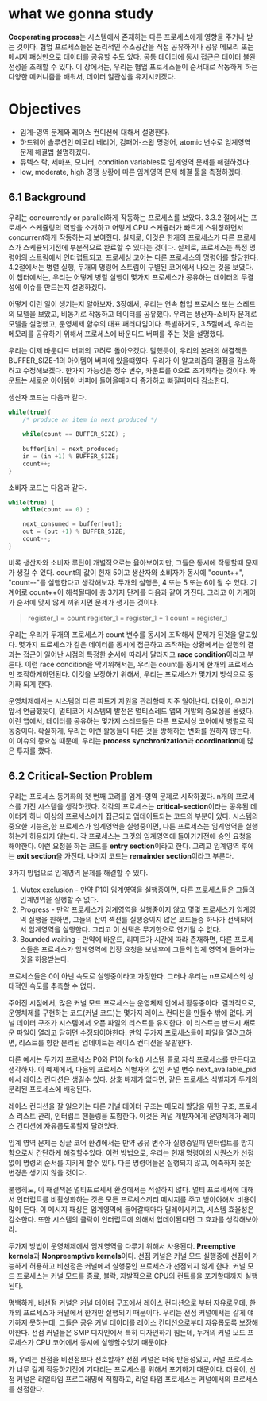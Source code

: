 # what we gonna study

**Cooperating process**는 시스템에서 존재하는 다른 프로세스에게 영향을 주거나 받는 것이다. 협업 프로세스들은 논리적인 주소공간을 직접 공유하거나 공유 메모리 또는 메시지 패싱만으로 데이터를 공유할 수도 있다. 공통 데이터에 동시 접근은 데이터 불완전성을 초래할 수 있다. 이 장에서는, 우리는 협업 프로세스들이 순서대로 작동하게 하는 다양한 메커니즘을 배워서, 데이터 일관성을 유지시키겠다.

# Objectives

- 임계-영역 문제와 레이스 컨디션에 대해서 설명한다.
- 하드웨어 솔루션인 메모리 베리어, 컴패어-스왑 명령어, atomic 변수로 임계영역 문제 해결법 설명하겠다.
- 뮤텍스 락, 세마포, 모니터, condition variables로 임계영역 문제를 해결하겠다.
- low, moderate, high 경쟁 상황에 따른 임계영역 문제 해결 툴을 측정하겠다.

## 6.1 Background

우리는 concurrently or parallel하게 작동하는 프로세스를 보았다. 3.3.2 절에서는 프로세스 스케쥴링의 역할을 소개하고 어떻게 CPU 스케쥴러가 빠르게 스위칭하면서 concurrent하게 작동하는지 보여줬다. 실제로, 이것은 한개의 프로세스가 다른 프로세스가 스케쥴되기전에 부분적으로 완료할 수 있다는 것이다. 실제로, 프로세스는 특정 명령어의 스트림에서 인터럽트되고, 프로세싱 코어는 다른 프로세스의 명령어를 할당한다. 4.2절에서는 병렬 실행, 두개의 명령어 스트림이 구별된 코어에서 나오는 것을 보였다. 이 챕터에서는, 우리는 어떻게 병렬 실행이 몇가지 프로세스가 공유하는 데이터의 무결성에 이슈를 만드는지 설명하겠다.

어떻게 이런 일이 생기는지 알아보자. 3장에서, 우리는 연속 협업 프로세스 또는 스레드의 모델을 보았고, 비동기로 작동하고 데이터를 공유했다. 우리는 생산자-소비자 문제로 모델을 설명했고, 운영체제 함수의 대표 패러다임이다. 특별하게도, 3.5절에서, 우리는 메모리를 공유하기 위해서 프로세스에 바운디드 버퍼를 주는 것을 설명했다.

우리는 이제 바운디드 버퍼의 고려로 돌아오겠다. 말했듯이, 우리의 본래의 해결책은 BUFFER_SIZE-1의 아이템이 버퍼에 있을떄였다. 우리가 이 알고리즘의 결점을 감소하려고 수정해보겠다. 한가지 가능성은 정수 변수, 카운트를 0으로 초기화하는 것이다. 카운트는 새로운 아이템이 버퍼에 들어올때마다 증가하고 빠질때마다 감소한다. 

생산자 코드는 다음과 같다.

```c
while(true){
    /* produce an item in next produced */
    
    while(count == BUFFER_SIZE) ;
    
    buffer[in] = next_produced;
    in = (in +1) % BUFFER_SIZE;
    count++;
}
```

소비자 코드는 다음과 같다.

```c
while(true) {
    while(count == 0) ;

    next_consumed = buffer[out];
    out = (out +1) % BUFFER_SIZE;
    count--;
}
```

비록 생산자와 소비자 루틴이 개별적으로는 옳아보이지만, 그들은 동시에 작동할때 문제가 생길 수 있다. count의 값이 현재 5이고 생산자와 소비자가 동시에 "count++", "count--"를 실행한다고 생각해보자. 두개의 실행은, 4 또는 5 또는 6이 될 수 있다. 기계어로 count++이 해석될때에 총 3가지 단계를 다음과 같이 가진다. 그리고 이 기계어가 순서에 맞지 않게 끼워지면 문제가 생기는 것이다.

> register_1 = count
> register_1 = register_1 + 1
> count = register_1

우리는 우리가 두개의 프로세스가 count 변수를 동시에 조작해서 문제가 된것을 알고있다. 몇가지 프로세스가 같은 데이터를 동시에 접근하고 조작하는 상황에서는 실행의 결과는 접근이 일어난 시점의 특정한 순서에 따라서 달라지고 **race condition**이라고 부른다. 이런 race condition을 막기위해서는, 우리는 count를 동시에 한개의 프로세스만 조작하게하면된다. 이것을 보장하기 위해서, 우리는 프로세스가 몇가지 방식으로 동기화 되게 한다.

운영체제에서는 시스템의 다른 파트가 자원을 관리할때 자주 일어난다. 더욱이, 우리가 앞서 언급했듯이, 멀티코어 시스템의 발전은 멀티스레드 앱의 개발의 중요성을 올렸다. 이런 앱에서, 데이터를 공유하는 몇가지 스레드들은 다른 프로세싱 코어에서 병렬로 작동중이다. 확실하게, 우리는 이런 활동들이 다른 것을 방해하는 변화를 원하지 않는다. 이 이슈의 중요성 때문에, 우리는 **process synchronization**과 **coordination**에 많은 투자를 했다.


## 6.2 Critical-Section Problem

우리는 프로세스 동기화의 첫 번째 고려를 임계-영역 문제로 시작하겠다. n개의 프로세스를 가진 시스템을 생각하겠다. 각각의 프로세스는 **critical-section**이라는 공유된 데이터가 하나 이상의 프로세스에게 접근되고 업데이트되는 코드의 부분이 있다. 시스템의 중요한 기능은,한 프로세스가 임계영역을 실행중이면, 다른 프로세스는 임계영역을 실행하는게 허용되지 않는다. 각 프로세스는 그것의 임계영역에 들아가기전에 승인 요청을 해야한다. 이런 요청을 하는 코드를 **entry section**이라고 한다. 그리고 임계영역 후에는 **exit section**을 가진다. 나머지 코드는 **remainder section**이라고 부른다. 

3가지 방법으로 임계영역 문제를 해결할 수 있다.

1. Mutex exclusion - 만약 P1이 임계영역을 실행중이면, 다른 프로세스들은 그들의 임계영역을 실행할 수 없다.
2. Progress - 만약 프로세스가 임계영역을 실행중이지 않고 몇몇 프로세스가 임계영역 실행을 원하면, 그들의 잔여 섹션를 실행중이지 않은 코드들중 하나가 선택되어서 임계영역을 실행한다. 그리고 이 선택은 무기한으로 연기될 수 없다.
3. Bounded waiting - 만약에 바운드, 리미트가 시간에 따라 존재하면, 다른 프로세스들은 프로세스가 임계영역에 입장 요청을 보낸후에 그들의 임계 영역에 들어가는 것을 허용받는다.

프로세스들은 0이 아닌 속도로 실행중이라고 가정한다. 그러나 우리는 n프로세스의 상대적인 속도를 추측할 수 없다.

주어진 시점에서, 많은 커널 모드 프로세스는 운영체제 안에서 활동중이다. 결과적으로, 운영체제를 구현하는 코드(커널 코드)는 몇가지 레이스 컨디션을 만들수 밖에 없다. 커널 데이터 구조가 시스템에서 오픈 파일의 리스트를 유지한다. 이 리스트는 반드시 새로운 파일이 열리고 닫히면 수정되어야한다. 만약 두가지 프로세스들이 파일을 열려고하면, 리스트를 향한 분리된 업데이트는 레이스 컨디션을 유발한다. 

다른 예시는 두가지 프로세스 P0와 P1이 fork() 시스템 콜로 자식 프로세스를 만든다고 생각하자. 이 예제에서, 다음의 프로세스 식별자의 값인 커널 변수 next_available_pid에서 레이스 컨디션은 생길수 있다. 상호 배제가 없다면, 같은 프로세스 식별자가 두개의 분리된 프로세스에 배정된다.

레이스 컨디션을 잘 일으키는 다른 커널 데이터 구조는 메모리 할당을 위한 구조, 프로세스 리스트 관리, 인터럽트 핸들링을 포함한다. 이것은 커널 개발자에게 운영체제가 레이스 컨디션에 자유롭도록할지 달려있다.

임계 영역 문제는 싱글 코어 환경에서는 만약 공유 변수가 실행중일때 인터럽트를 방지함으로서 간단하게 해결할수있다. 이런 방법으로, 우리는 현재 명령어의 시퀀스가 선점없이 명령의 순서를 지키게 할수 있다. 다른 명령어들은 실행되지 않고, 예측하지 못한 변경은 생기지 않을 것이다.

불행히도, 이 해결책은 멀티프로세서 환경에서는 적절하지 않다. 멀티 프로세서에 대해서 인터럽트를 비활성화하는 것은 모든 프로세스끼리 메시지를 주고 받아야해서 비용이 많이 든다. 이 메시지 패싱은 임계영역에 들어갈때마다 딜레이시키고, 시스템 효율성은 감소한다. 또한 시스템의 클락이 인터럽트에 의해서 업데이된다면 그 효과를 생각해보아라.

두가지 방법이 운영체제에서 임계영역을 다루기 위해서 사용된다. **Preemptive kernels**과 **Nonpreemptive kernels**이다. 선점 커널은 커널 모드 실행중에 선점이 가능하게 허용하고 비선점은 커널에서 실행중인 프로세스가 선점되지 않게 한다. 커널 모드 프로세스는 커널 모드를 종료, 블락, 자발적으로 CPU의 컨트롤을 포기할때까지 실행된다.

명백하게, 비선점 커널은 커널 데이터 구조에서 레이스 컨디션으로 부터 자유로운데, 한개의 프로세스가 커널에서 한개만 실행되기 때문이다. 우리는 선점 커널에서는 같게 얘기하지 못하는데, 그들은 공유 커널 데이터를 레이스 컨디션으로부터 자유롭도록 보장해야한다. 선점 커널들은 SMP 디자인에서 특히 디자인하기 힘든데, 두개의 커널 모드 프로세스가 CPU 코어에서 동시에 실행할수있기 때문이다.

왜, 우리는 선점을 비선점보다 선호할까? 선점 커널은 더욱 반응성있고, 커널 프로세스가 너무 길게 작동하기전에 기다리는 프로세스를 위해서 포기하기 때문이다. 더욱이, 선점 커널은 리얼타임 프로그래밍에 적합하고, 리얼 타임 프로세스는 커널에서의 프로세스를 선점한다.